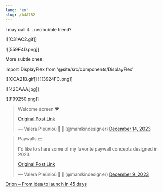 ```yaml
---
lang: 'en'
slug: /A4A7B2
---
```


I may call it... neobubble trend?

![[C31AC2.gif]]

![[559F4D.png]]

More subtle ones:

import DisplayFlex from '@site/src/components/DisplayFlex'

<DisplayFlex>

![[CCA21B.gif]]
![[3924FC.png]]

</DisplayFlex>

![[42DAAA.jpg]]

![[F99250.png]]

<blockquote class="twitter-tweet">

Welcome screen ❤

[Original Post Link](https://t.co/N5m9hL2FVp)

&mdash; Valera Pieŭnioŭ 💙💛 (@mamkindesigner) [December 14, 2023](https://twitter.com/mamkindesigner/status/1735223233375526958?ref_src=twsrc%5Etfw)

</blockquote>

<blockquote class="twitter-tweet">

Paywalls 💵

I&#39;d like to share some of my favorite paywall concepts designed in 2023.

[Original Post Link](https://t.co/gyscKdXTz4)

&mdash; Valera Pieŭnioŭ 💙💛 (@mamkindesigner) [December 9, 2023](https://twitter.com/mamkindesigner/status/1733454088183193612?ref_src=twsrc%5Etfw)

</blockquote>

[Orion – From idea to launch in 45 days](https://www.lux.camera/orion-from-idea-to-launch-in-45-days/)
